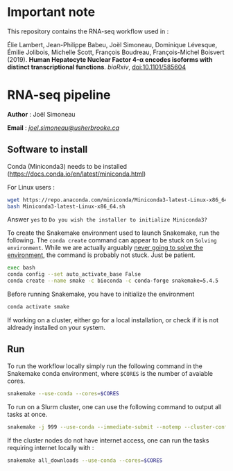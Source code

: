 # Important note
This repository contains the RNA-seq workflow used in :

Élie Lambert, Jean-Philippe Babeu, Joël Simoneau, Dominique Lévesque, Émilie Jolibois, Michelle Scott, François Boudreau, François-Michel Boisvert (2019).
**Human Hepatocyte Nuclear Factor 4-α encodes isoforms with distinct transcriptional functions**.
*bioRxiv*,
[doi:10.1101/585604 ](https://doi.org/10.1101/585604 )


# RNA-seq pipeline

__Author__ : Joël Simoneau

__Email__ :  _<joel.simoneau@usherbrooke.ca>_
## Software to install
Conda (Miniconda3) needs to be installed (https://docs.conda.io/en/latest/miniconda.html)

For Linux users :
```bash
wget https://repo.anaconda.com/miniconda/Miniconda3-latest-Linux-x86_64.sh
bash Miniconda3-latest-Linux-x86_64.sh
```

Answer `yes` to `Do you wish the installer to initialize Miniconda3?`


To create the Snakemake environment used to launch Snakemake, run the following. The `conda create` command can appear to be stuck on `Solving environment`. While we are actually arguably [never going to solve the environment](https://www.ipcc.ch/sr15/chapter/spm/), the command is probably not stuck. Just be patient.

```bash
exec bash
conda config --set auto_activate_base False
conda create --name smake -c bioconda -c conda-forge snakemake=5.4.5
```

Before running Snakemake, you have to initialize the environment
```bash
conda activate smake
```


If working on a cluster, either go for a local installation, or check if it is not aldready installed on your system.


## Run
To run the workflow locally simply run the following command in the Snakemake conda environment, where `$CORES` is the number of avaiable cores.
```bash
snakemake --use-conda --cores=$CORES
```

To run on a Slurm cluster, one can use the following command to output all tasks at once.
```bash
snakemake -j 999 --use-conda --immediate-submit --notemp --cluster-config cluster.json --cluster 'python3 slurmSubmit.py {dependencies}'
```

If the cluster nodes do not have internet access, one can run the tasks requiring internet locally with :
```bash
snakemake all_downloads --use-conda --cores=$CORES
```
